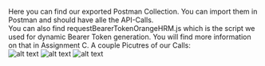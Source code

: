 Here you can find our exported Postman Collection. You can import them in Postman and should have alle the API-Calls.<br>
You can also find requestBearerTokenOrangeHRM.js which is the script we used for dynamic Bearer Token generation. You will find more information on that in Assignment C.
A couple Picutres of our Calls:
<br>
![alt text](image-2.png)
![alt text](image.png)
![alt text](image-3.png)
